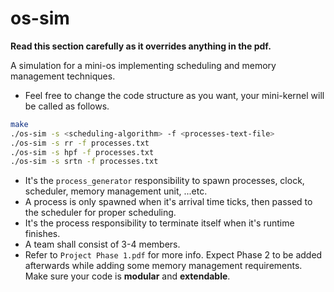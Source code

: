 # os-sim

**Read this section carefully as it overrides anything in the pdf.**

A simulation for a mini-os implementing scheduling and memory management techniques.

- Feel free to change the code structure as you want, your mini-kernel will be called as follows.

```bash
make
./os-sim -s <scheduling-algorithm> -f <processes-text-file>
./os-sim -s rr -f processes.txt
./os-sim -s hpf -f processes.txt
./os-sim -s srtn -f processes.txt
```

- It's the `process_generator` responsibility to spawn processes, clock, scheduler, memory management unit, ...etc.
- A process is only spawned when it's arrival time ticks, then passed to the scheduler for proper scheduling.
- It's the process responsibility to terminate itself when it's runtime finishes.
- A team shall consist of 3-4 members.
- Refer to `Project Phase 1.pdf` for more info. Expect Phase 2 to be added afterwards while adding some memory
  management requirements. Make sure your code is **modular** and **extendable**.